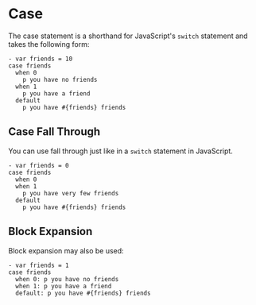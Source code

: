 # Case

The case statement is a shorthand for JavaScript's `switch` statement and takes the following form:

```pug-preview
- var friends = 10
case friends
  when 0
    p you have no friends
  when 1
    p you have a friend
  default
    p you have #{friends} friends
```

## Case Fall Through

You can use fall through just like in a `switch` statement in JavaScript.

```pug-preview
- var friends = 0
case friends
  when 0
  when 1
    p you have very few friends
  default
    p you have #{friends} friends
```

## Block Expansion

Block expansion may also be used:

```pug-preview
- var friends = 1
case friends
  when 0: p you have no friends
  when 1: p you have a friend
  default: p you have #{friends} friends
```
